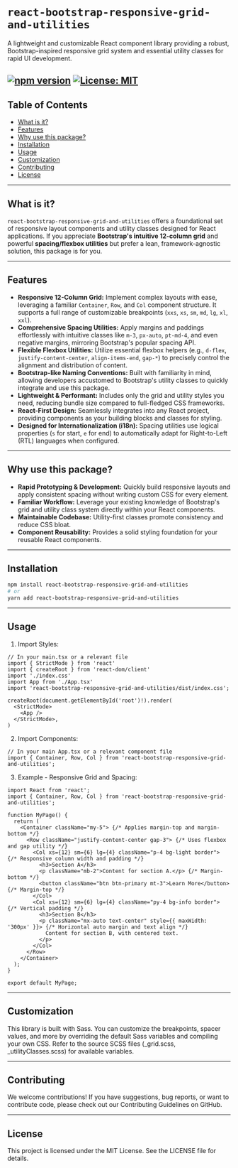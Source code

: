 # `react-bootstrap-responsive-grid-and-utilities`

A lightweight and customizable React component library providing a robust, Bootstrap-inspired responsive grid system and essential utility classes for rapid UI development.

[![npm version](https://badge.fury.io/js/react-bootstrap-responsive-grid-and-utilities.svg)](https://www.npmjs.com/package/react-bootstrap-responsive-grid-and-utilities)
[![License: MIT](https://img.shields.io/badge/License-MIT-yellow.svg)](https://opensource.org/licenses/MIT)
---

## Table of Contents

* [What is it?](#what-is-it)
* [Features](#features)
* [Why use this package?](#why-use-this-package)
* [Installation](#installation)
* [Usage](#usage)
* [Customization](#customization)
* [Contributing](#contributing)
* [License](#license)

---

## What is it?

`react-bootstrap-responsive-grid-and-utilities` offers a foundational set of responsive layout components and utility classes designed for React applications. If you appreciate **Bootstrap's intuitive 12-column grid** and powerful **spacing/flexbox utilities** but prefer a lean, framework-agnostic solution, this package is for you.

---

## Features

* **Responsive 12-Column Grid:** Implement complex layouts with ease, leveraging a familiar `Container`, `Row`, and `Col` component structure. It supports a full range of customizable breakpoints (`xxs`, `xs`, `sm`, `md`, `lg`, `xl`, `xxl`).
* **Comprehensive Spacing Utilities:** Apply margins and paddings effortlessly with intuitive classes like `m-3`, `px-auto`, `pt-md-4`, and even negative margins, mirroring Bootstrap's popular spacing API.
* **Flexible Flexbox Utilities:** Utilize essential flexbox helpers (e.g., `d-flex`, `justify-content-center`, `align-items-end`, `gap-*`) to precisely control the alignment and distribution of content.
* **Bootstrap-like Naming Conventions:** Built with familiarity in mind, allowing developers accustomed to Bootstrap's utility classes to quickly integrate and use this package.
* **Lightweight & Performant:** Includes only the grid and utility styles you need, reducing bundle size compared to full-fledged CSS frameworks.
* **React-First Design:** Seamlessly integrates into any React project, providing components as your building blocks and classes for styling.
* **Designed for Internationalization (i18n):** Spacing utilities use logical properties (`s` for start, `e` for end) to automatically adapt for Right-to-Left (RTL) languages when configured.

---

## Why use this package?

* **Rapid Prototyping & Development:** Quickly build responsive layouts and apply consistent spacing without writing custom CSS for every element.
* **Familiar Workflow:** Leverage your existing knowledge of Bootstrap's grid and utility class system directly within your React components.
* **Maintainable Codebase:** Utility-first classes promote consistency and reduce CSS bloat.
* **Component Reusability:** Provides a solid styling foundation for your reusable React components.

---

## Installation

```bash
npm install react-bootstrap-responsive-grid-and-utilities
# or
yarn add react-bootstrap-responsive-grid-and-utilities
```
---

## Usage

1. Import Styles:
```
// In your main.tsx or a relevant file
import { StrictMode } from 'react'
import { createRoot } from 'react-dom/client'
import './index.css'
import App from './App.tsx'
import 'react-bootstrap-responsive-grid-and-utilities/dist/index.css';

createRoot(document.getElementById('root')!).render(
  <StrictMode>
    <App />
  </StrictMode>,
)
```

2. Import Components:
```
// In your main App.tsx or a relevant component file
import { Container, Row, Col } from 'react-bootstrap-responsive-grid-and-utilities';
```

3. Example - Responsive Grid and Spacing:
```
import React from 'react';
import { Container, Row, Col } from 'react-bootstrap-responsive-grid-and-utilities';

function MyPage() {
  return (
    <Container className="my-5"> {/* Applies margin-top and margin-bottom */}
      <Row className="justify-content-center gap-3"> {/* Uses flexbox and gap utility */}
        <Col xs={12} sm={6} lg={4} className="p-4 bg-light border"> {/* Responsive column width and padding */}
          <h3>Section A</h3>
          <p className="mb-2">Content for section A.</p> {/* Margin-bottom */}
          <button className="btn btn-primary mt-3">Learn More</button> {/* Margin-top */}
        </Col>
        <Col xs={12} sm={6} lg={4} className="py-4 bg-info border"> {/* Vertical padding */}
          <h3>Section B</h3>
          <p className="mx-auto text-center" style={{ maxWidth: '300px' }}> {/* Horizontal auto margin and text align */}
            Content for section B, with centered text.
          </p>
        </Col>
      </Row>
    </Container>
  );
}

export default MyPage;
```

---

## Customization
This library is built with Sass. You can customize the breakpoints, spacer values, and more by overriding the default Sass variables and compiling your own CSS. Refer to the source SCSS files (_grid.scss, _utilityClasses.scss) for available variables.

---

## Contributing
We welcome contributions! If you have suggestions, bug reports, or want to contribute code, please check out our Contributing Guidelines on GitHub.

---

## License
This project is licensed under the MIT License. See the LICENSE file for details.
